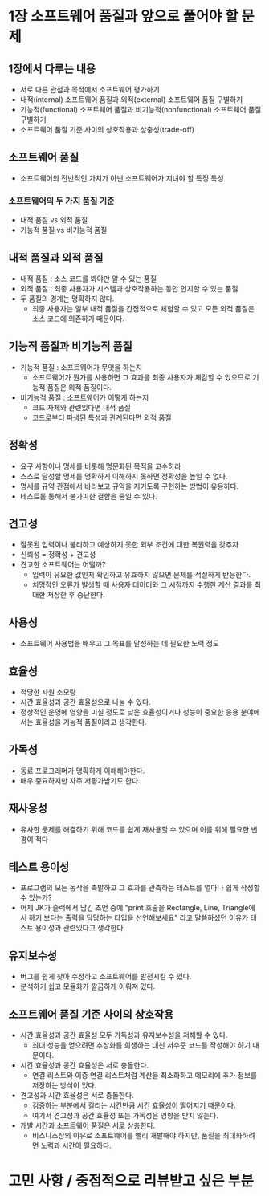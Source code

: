 # 1장 소프트웨어 품질과 앞으로 풀어야 할 문제

## 1장에서 다루는 내용
* 서로 다른 관점과 목적에서 소프트웨어 평가하기
* 내적(internal) 소프트웨어 품질과 외적(external) 소프트웨어 품질 구별하기
* 기능적(functional) 소프트웨어 품질과 비기능적(nonfunctional) 소프트웨어 품질 구별하기
* 소프트웨어 품질 기준 사이의 상호작용과 상충성(trade-off)

## 소프트웨어 품질
* 소프트웨어의 전반적인 가치가 아닌 소프트웨어가 지녀야 할 특정 특성

### 소프트웨어의 두 가지 품질 기준
* 내적 품질 vs 외적 품질
* 기능적 품질 vs 비기능적 품질

## 내적 품질과 외적 품질
* 내적 품질 : 소스 코드를 봐야만 알 수 있는 품질
* 외적 품질 : 최종 사용자가 시스템과 상호작용하는 동안 인지할 수 있는 품질
* 두 품질의 경계는 명확하지 않다.
  * 최종 사용자는 일부 내적 품질을 간접적으로 체험할 수 있고 모든 외적 품질은 소스 코드에 의존하기 때문이다.

## 기능적 품질과 비기능적 품질
* 기능적 품질 : 소프트웨어가 무엇을 하는지
  * 소프트웨어가 뭔가를 사용하면 그 효과를 최종 사용자가 체감할 수 있으므로 기능적 품질은 외적 품질이다.
* 비기능적 품질 : 소프트웨어가 어떻게 하는지
  * 코드 자체와 관련있다면 내적 품질
  * 코드로부터 파생된 특성과 관계된다면 외적 품질

## 정확성
* 요구 사항이나 명세를 비롯해 명문화된 목적을 고수하라
* 스스로 달성할 명세를 명확하게 이해하지 못하면 정확성을 높일 수 없다.
* 명세를 규약 관점에서 바라보고 규약을 지키도록 구현하는 방법이 유용하다.
* 테스트롤 통해서 불가피한 결함을 줄일 수 있다.

## 견고성
* 잘못된 입력이나 불리하고 예상하지 못한 외부 조건에 대한 복원력을 갖추자
* 신뢰성 = 정확성 + 견고성
* 견고한 소프트웨어는 어떨까?
  * 입력이 유요한 값인지 확인하고 유효하지 않으면 문제를 적절하게 반응한다.
  * 치명적인 오류가 발생할 때 사용자 데이터와 그 시점까지 수행한 계산 결과를 최대한 저장한 후 중단한다.

## 사용성
* 소프트웨어 사용법을 배우고 그 목표를 달성하는 데 필요한 노력 정도

## 효율성
* 적당한 자원 소모량
* 시간 효율성과 공간 효율성으로 나눌 수 있다.
* 정상적인 운영에 영향을 미칠 정도로 낮은 효율성이거나 성능이 중요한 응용 분야에서는 효율성을 기능적 품질이라고 생각한다.

## 가독성
* 동료 프로그래머가 명확하게 이해해야한다.
* 매우 중요하지만 자주 저평가받기도 한다.

## 재사용성 
* 유사한 문제를 해결하기 위해 코드를 쉽게 재사용할 수 있으며 이를 위해 필요한 변경이 적다

## 테스트 용이성
* 프로그램의 모든 동작을 촉발하고 그 효과를 관측하는 테스트를 얼마나 쉽게 작성할 수 있는가?
* 어제 JK가 슬랙에서 남긴 조언 중에 "print 호출을 Rectangle, Line, Triangle에서 
  하기 보다는 출력을 담당하는 타입을 선언해보세요" 라고 말씀하셨던 이유가 테스트 용이성과 관련있다고 생각한다.

## 유지보수성
* 버그를 쉽게 찾아 수정하고 소프트웨어를 발전시킬 수 있다.
* 분석하기 쉽고 모듈화가 깔끔하게 이뤄져 있다.

## 소프트웨어 품질 기준 사이의 상호작용
* 시간 효율성과 공간 효율성 모두 가독성과 유지보수성을 저해할 수 있다.
  * 최대 성능을 얻으려면 추상화를 희생하는 대신 저수준 코드를 작성해야 하기 때문이다.
* 시간 효율성과 공간 효율성은 서로 충돌한다.
  * 연결 리스트와 이중 연결 리스트처럼 계산을 최소화하고 메모리에 추가 정보를 저장하는 방식이 있다.
* 견고성과 시간 효율성은 서로 충돌한다.
  * 검증하는 부분에서 걸리는 시간만큼 시간 효율성이 떨어지기 때문이다.
  * 여기서 견고성과 공간 효율성 또는 가독성은 영향을 받지 않는다.
* 개발 시간과 소프트웨어 품질은 서로 상충한다.
  * 비스니스상의 이유로 소프트웨어를 빨리 개발해야 하지만, 품질을 최대화하려면 노력과 시간이 필요하다.
# 고민 사항 / 중점적으로 리뷰받고 싶은 부분

_<!-- 함께 고민해주었으면 하는 부분 -->_
